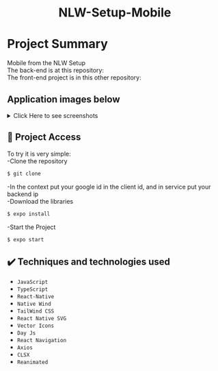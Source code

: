 <h1 align="center"> NLW-Setup-Mobile </h1>

# Project Summary
Mobile from the NLW Setup<br>
The back-end is at this repository: <br>
The front-end project is in this other repository:

## Application images below 
<details> <summary> Click Here to see screenshots </summary>
  
  ![days](https://i.imgur.com/DfDCh2D.png)
  ![new](https://i.imgur.com/Em8OP0x.png) 
  ![dayoff](https://i.imgur.com/bNBJ8uU.png) 
  ![dayon](https://i.imgur.com/XK3qqw4.png) 
  ![day](https://i.imgur.com/xMWqj6s.png) 

</details>

## 📁 Project Access
To try it is very simple:<br>
-Clone the repository
```bash
$ git clone 
```
-In the context put your google id in the client id, and in service put your backend ip<br>
-Download the libraries
```bash
$ expo install
```
-Start the Project
```bash
$ expo start
```

## ✔️ Techniques and technologies used

- ``JavaScript``
- ``TypeScript``
- ``React-Native``
- ``Native Wind``
- ``TailWind CSS``
- ``React Native SVG``
- ``Vector Icons``
- ``Day Js``
- ``React Navigation``
- ``Axios``
- ``CLSX``
- ``Reanimated``









